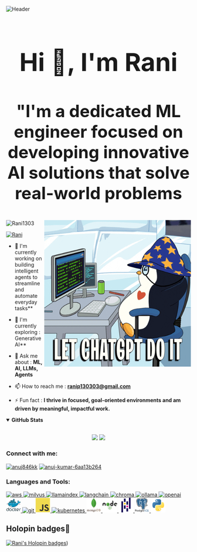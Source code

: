 ![Header](./headerX.png)
<h1 align="center" style="font-size: 68px;">Hi 👋, I'm Rani</h1>
<h3 align="center" style="font-size: 46px;">"I'm a dedicated ML engineer focused on developing innovative AI solutions that solve real-world problems</h3>
<img alt ="Coding" align="right" width="400" src="./coding.gif"/>
<p align="left"> <img margin-top="10 px" src="https://komarev.com/ghpvc/?username=Rani1303&label=Profile%20views&color=0e75b6&style=flat" alt="Rani1303" /> </p>

<p align="left"> <a href="https://www.linkedin.com/in/rani03/" target="blank"><img src="https://img.shields.io/twitter/follow/Rani?logo=twitter&style=for-the-badge" alt="Rani" /></a> </p>

- 🔭 I'm currently working on building intelligent agents to streamline and automate everyday tasks**

- 🌱 I'm currently exploring : Generative AI**

- 💬 Ask me about : **ML, AI, LLMs, Agents**

- 📫 How to reach me : **ranip130303@gmail.com**

- ⚡ Fun fact : **I thrive in focused, goal-oriented environments and am driven by meaningful, impactful work.**

<details open>
 <summary><b>GitHub Stats</b> </summary>
<br>
<p align = "center">
  <img src = "https://github-readme-stats.vercel.app/api?username=Rani1303&show_icons=true&line_height=40">
  <img src = "https://github-readme-stats.vercel.app/api/top-langs/?username=Rani1303&hide=css,shell">
</p>
</details>

<h3 align="left">Connect with me:</h3>
<p align="left">
<a href="https://x.com/Rani_2201" target="blank"><img align="center" src="https://raw.githubusercontent.com/rahuldkjain/github-profile-readme-generator/master/src/images/icons/Social/twitter.svg" alt="anuj846kk" height="30" width="40" /></a>
<a href="https://www.linkedin.com/in/rani03/" target="blank"><img align="center" src="https://raw.githubusercontent.com/rahuldkjain/github-profile-readme-generator/master/src/images/icons/Social/linked-in-alt.svg" alt="anuj-kumar-6aa13b264" height="30" width="40" /></a>
</p>

<h3 align="left">Languages and Tools:</h3>
<p align="left">
  <a href="https://aws.amazon.com/" target="_blank" rel="noreferrer">
    <img src="https://www.vectorlogo.zone/logos/amazon_aws/amazon_aws-icon.svg" alt="aws" width="40" height="40"/>
  </a>
  <a href="https://milvus.io/" target="_blank" rel="noreferrer">
    <img src="https://raw.githubusercontent.com/milvus-io/milvus.io/main/assets/logo.svg" alt="milvus" width="40" height="40"/>
  </a>
  <a href="https://llamaindex.ai/" target="_blank" rel="noreferrer">
    <img src="https://raw.githubusercontent.com/jerryjliu/llama_index/main/docs/logo.png" alt="llamaindex" width="40" height="40"/>
  </a>
  <a href="https://langchain.com/" target="_blank" rel="noreferrer">
    <img src="https://raw.githubusercontent.com/hwchase17/langchain/main/docs/logo.png" alt="langchain" width="40" height="40"/>
  </a>
  <a href="https://www.trychroma.com/" target="_blank" rel="noreferrer">
    <img src="https://raw.githubusercontent.com/chroma-core/chroma/main/docs/logo.png" alt="chroma" width="40" height="40"/>
  </a>
  <a href="https://ollama.com/" target="_blank" rel="noreferrer">
    <img src="https://ollama.com/images/logo.svg" alt="ollama" width="40" height="40"/>
  </a>
  <a href="https://openai.com/" target="_blank" rel="noreferrer">
    <img src="https://raw.githubusercontent.com/devicons/devicon/master/icons/openai/openai-original.svg" alt="openai" width="40" height="40"/>
  </a>
  <a href="https://www.docker.com/" target="_blank" rel="noreferrer">
    <img src="https://raw.githubusercontent.com/devicons/devicon/master/icons/docker/docker-original-wordmark.svg" alt="docker" width="40" height="40"/>
  </a>
  <a href="https://git-scm.com/" target="_blank" rel="noreferrer">
    <img src="https://www.vectorlogo.zone/logos/git-scm/git-scm-icon.svg" alt="git" width="40" height="40"/>
  </a>
  <a href="https://developer.mozilla.org/en-US/docs/Web/JavaScript" target="_blank" rel="noreferrer">
    <img src="https://raw.githubusercontent.com/devicons/devicon/master/icons/javascript/javascript-original.svg" alt="javascript" width="40" height="40"/>
  </a>
  <a href="https://kubernetes.io" target="_blank" rel="noreferrer">
    <img src="https://www.vectorlogo.zone/logos/kubernetes/kubernetes-icon.svg" alt="kubernetes" width="40" height="40"/>
  </a>
  <a href="https://www.mongodb.com/" target="_blank" rel="noreferrer">
    <img src="https://raw.githubusercontent.com/devicons/devicon/master/icons/mongodb/mongodb-original-wordmark.svg" alt="mongodb" width="40" height="40"/>
  </a>
  <a href="https://nodejs.org" target="_blank" rel="noreferrer">
    <img src="https://raw.githubusercontent.com/devicons/devicon/master/icons/nodejs/nodejs-original-wordmark.svg" alt="nodejs" width="40" height="40"/>
  </a>
  <a href="https://pandas.pydata.org/" target="_blank" rel="noreferrer">
    <img src="https://raw.githubusercontent.com/devicons/devicon/2ae2a900d2f041da66e950e4d48052658d850630/icons/pandas/pandas-original.svg" alt="pandas" width="40" height="40"/>
  </a>
  <a href="https://www.postgresql.org" target="_blank" rel="noreferrer">
    <img src="https://raw.githubusercontent.com/devicons/devicon/master/icons/postgresql/postgresql-original-wordmark.svg" alt="postgresql" width="40" height="40"/>
  </a>
  <a href="https://www.python.org" target="_blank" rel="noreferrer">
    <img src="https://raw.githubusercontent.com/devicons/devicon/master/icons/python/python-original.svg" alt="python" width="40" height="40"/>
  </a>
</p>

## Holopin badges👀

[![ Rani's Holopin badges](https://holopin.me/rani1303)](https://www.holopin.io/@rani1303))
